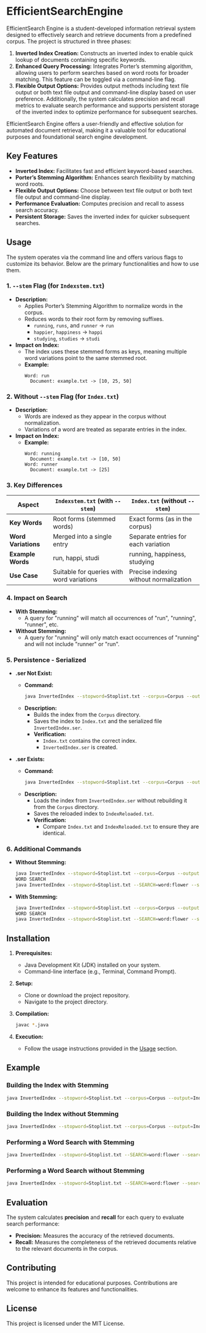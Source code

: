 # EfficientSearchEngine
EfficientSearch Engine is a student-developed information retrieval system designed to effectively search and retrieve documents from a predefined corpus.
The project is structured in three phases:

1. **Inverted Index Creation:** Constructs an inverted index to enable quick lookup of documents containing specific keywords.
2. **Enhanced Query Processing:** Integrates Porter’s stemming algorithm, allowing users to perform searches based on word roots for broader matching. This feature can be toggled via a command-line flag.
3. **Flexible Output Options:** Provides output methods including text file output or both text file output and command-line display based on user preference. Additionally, the system calculates precision and recall metrics to evaluate search performance and supports persistent storage of the inverted index to optimize performance for subsequent searches.

EfficientSearch Engine offers a user-friendly and effective solution for automated document retrieval, making it a valuable tool for educational purposes and foundational search engine development.

## Key Features

- **Inverted Index:** Facilitates fast and efficient keyword-based searches.
- **Porter’s Stemming Algorithm:** Enhances search flexibility by matching word roots.
- **Flexible Output Options:** Choose between text file output or both text file output and command-line display.
- **Performance Evaluation:** Computes precision and recall to assess search accuracy.
- **Persistent Storage:** Saves the inverted index for quicker subsequent searches.

## Usage

The system operates via the command line and offers various flags to customize its behavior. Below are the primary functionalities and how to use them.

### 1. `--stem` Flag (for `Indexstem.txt`)

- **Description:**
  - Applies Porter’s Stemming Algorithm to normalize words in the corpus.
  - Reduces words to their root form by removing suffixes.
    - `running`, `runs`, and `runner` → `run`
    - `happier`, `happiness` → `happi`
    - `studying`, `studies` → `studi`
- **Impact on Index:**
  - The index uses these stemmed forms as keys, meaning multiple word variations point to the same stemmed root.
  - **Example:**
    ```
    Word: run
      Document: example.txt -> [10, 25, 50]
    ```

### 2. Without `--stem` Flag (for `Index.txt`)

- **Description:**
  - Words are indexed as they appear in the corpus without normalization.
  - Variations of a word are treated as separate entries in the index.
- **Impact on Index:**
  - **Example:**
    ```
    Word: running
      Document: example.txt -> [10, 50]
    Word: runner
      Document: example.txt -> [25]
    ```

### 3. Key Differences

| Aspect            | `Indexstem.txt` (with `--stem`)          | `Index.txt` (without `--stem`)             |
|-------------------|------------------------------------------|--------------------------------------------|
| **Key Words**     | Root forms (stemmed words)               | Exact forms (as in the corpus)             |
| **Word Variations** | Merged into a single entry             | Separate entries for each variation        |
| **Example Words** | run, happi, studi                        | running, happiness, studying               |
| **Use Case**      | Suitable for queries with word variations| Precise indexing without normalization     |

### 4. Impact on Search

- **With Stemming:**
  - A query for "running" will match all occurrences of "run", "running", "runner", etc.
- **Without Stemming:**
  - A query for "running" will only match exact occurrences of "running" and will not include "runner" or "run".

### 5. Persistence - Serialized

- **.ser Not Exist:**
  - **Command:**
    ```bash
    java InvertedIndex --stopword=Stoplist.txt --corpus=Corpus --output=Index.txt --stem
    ```
  - **Description:**
    - Builds the index from the `Corpus` directory.
    - Saves the index to `Index.txt` and the serialized file `InvertedIndex.ser`.
    - **Verification:**
      - `Index.txt` contains the correct index.
      - `InvertedIndex.ser` is created.

- **.ser Exists:**
  - **Command:**
    ```bash
    java InvertedIndex --stopword=Stoplist.txt --corpus=Corpus --output=IndexReloaded.txt --stem
    ```
  - **Description:**
    - Loads the index from `InvertedIndex.ser` without rebuilding it from the `Corpus` directory.
    - Saves the reloaded index to `IndexReloaded.txt`.
    - **Verification:**
      - Compare `Index.txt` and `IndexReloaded.txt` to ensure they are identical.

### 6. Additional Commands

- **Without Stemming:**
  ```bash
  java InvertedIndex --stopword=Stoplist.txt --corpus=Corpus --output=NonStemmedIndex.txt --nonstem-ser=CustomNonStemmed.ser
  WORD SEARCH
  java InvertedIndex --stopword=Stoplist.txt --SEARCH=word:flower --search-output=WordSearchFlowerOutput.txt
  ```

- **With Stemming:**
  ```bash
  java InvertedIndex --stopword=Stoplist.txt --corpus=Corpus --output=StemmedIndex.txt --stem --stem-ser=CustomStemmed.ser
  WORD SEARCH
  java InvertedIndex --stopword=Stoplist.txt --SEARCH=word:flower --search-output=WordSearchFlowerOutput.txt --stem
  ```

## Installation

1. **Prerequisites:**
   - Java Development Kit (JDK) installed on your system.
   - Command-line interface (e.g., Terminal, Command Prompt).

2. **Setup:**
   - Clone or download the project repository.
   - Navigate to the project directory.

3. **Compilation:**
   ```bash
   javac *.java
   ```

4. **Execution:**
   - Follow the usage instructions provided in the [Usage](#usage) section.

## Example

### Building the Index with Stemming

```bash
java InvertedIndex --stopword=Stoplist.txt --corpus=Corpus --output=Indexstem.txt --stem
```

### Building the Index without Stemming

```bash
java InvertedIndex --stopword=Stoplist.txt --corpus=Corpus --output=Index.txt
```

### Performing a Word Search with Stemming

```bash
java InvertedIndex --stopword=Stoplist.txt --SEARCH=word:flower --search-output=WordSearchFlowerOutput.txt --stem
```

### Performing a Word Search without Stemming

```bash
java InvertedIndex --stopword=Stoplist.txt --SEARCH=word:flower --search-output=WordSearchFlowerOutput.txt
```

## Evaluation

The system calculates **precision** and **recall** for each query to evaluate search performance:

- **Precision:** Measures the accuracy of the retrieved documents.
- **Recall:** Measures the completeness of the retrieved documents relative to the relevant documents in the corpus.

## Contributing

This project is intended for educational purposes. Contributions are welcome to enhance its features and functionalities.

## License

This project is licensed under the MIT License.